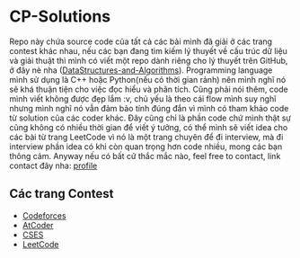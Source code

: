 # CP-Solutions
Repo này chứa source code của tất cả các bài mình đã giải ở các trang contest khác nhau, nếu các bạn đang tìm kiếm lý thuyết về cấu trúc dữ liệu và giải thuật thì mình có viết một repo dành riêng cho lý thuyết trên GitHub, ở đây nè nha ([DataStructures-and-Algorithms](https://github.com/nghoanglong/DataStrutures-and-Algorithms)). Programming language mình sử dụng là C++ hoặc Python(nếu có thời gian rảnh) nên mình nghĩ nó sẽ khá thuận tiện cho việc đọc hiểu và phân tích. Cũng phải nói thêm, code mình viết không được đẹp lắm :v, chủ yếu là theo cái flow mình suy nghĩ nhưng mình nghĩ nó vẫn đảm bảo tính đúng đắn vì mình có tham khảo code từ solution của các coder khác. Đây cũng chỉ là phần code chứ mình thật sự cũng không có nhiều thời gian để viết ý tưởng, có thể mình sẽ viết idea cho các bài từ trang LeetCode vì nó là một trang chuyên để đi interview, mà đi interview phần idea có khi còn quan trọng hơn code nhiều, mong các bạn thông cảm. Anyway nếu có bất cứ thắc mắc nào, feel free to contact, link contact đây nha: [profile](https://nghoanglong.github.io/)

## Các trang Contest

  - [Codeforces](https://codeforces.com/)
  - [AtCoder](https://atcoder.jp/contests/)
  - [CSES](https://cses.fi/)
  - [LeetCode](https://leetcode.com/)